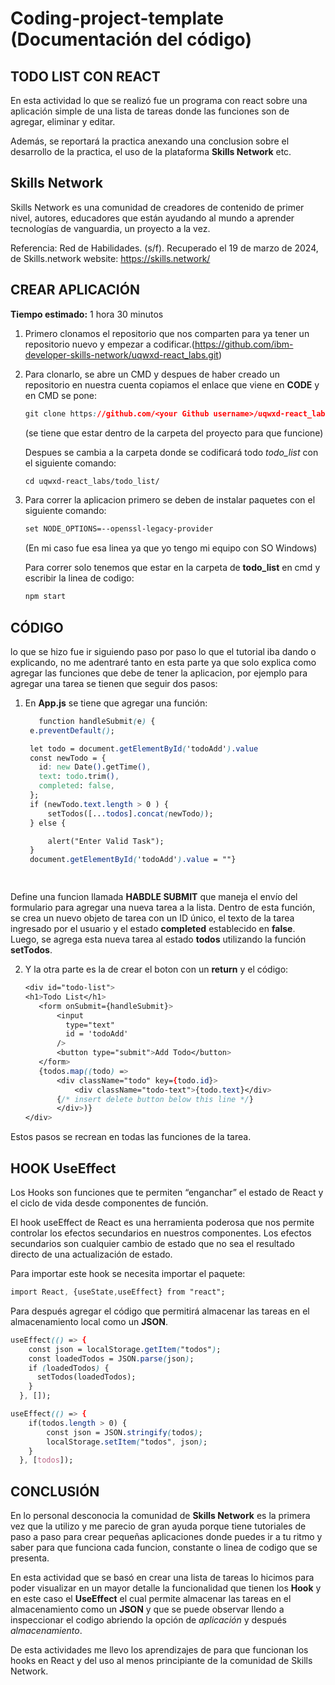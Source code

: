 # **Coding-project-template (Documentación del código)**

## **TODO LIST CON REACT**
En esta actividad lo que se realizó fue un programa con react sobre una aplicación simple de una lista de tareas donde las funciones son de agregar, eliminar y editar.

Además, se reportará la practica anexando una conclusion sobre el desarrollo de la practica, el uso de la plataforma **Skills Network** etc.

## **Skills Network**

Skills Network es una comunidad de creadores de contenido de primer nivel, autores, educadores que están ayudando al mundo a aprender tecnologías de vanguardia, un proyecto a la vez.

Referencia: Red de Habilidades. (s/f). Recuperado el 19 de marzo de 2024, de Skills.network website: https://skills.network/

## **CREAR APLICACIÓN** 

**Tiempo estimado:** 1 hora 30 minutos

1. Primero clonamos el repositorio que nos comparten para ya tener un repositorio nuevo y empezar a codificar.(https://github.com/ibm-developer-skills-network/uqwxd-react_labs.git)

2. Para clonarlo, se abre un CMD y despues de haber creado un repositorio en nuestra cuenta copiamos el enlace que viene en **CODE** y en CMD se pone: 

     ```css
    git clone https://github.com/<your Github username>/uqwxd-react_labs.git
    ```
   (se tiene que estar dentro de la carpeta del proyecto para que funcione)
   
    Despues se cambia a la carpeta donde se codificará todo *todo_list* con el siguiente comando:
    

    ```css
    cd uqwxd-react_labs/todo_list/
    ```

3. Para correr la aplicacion primero se deben de instalar paquetes con el siguiente comando:
    ```css
    set NODE_OPTIONS=--openssl-legacy-provider
    ```
    (En mi caso fue esa linea ya que yo tengo mi equipo con SO Windows)
    
    Para correr solo tenemos que estar en la carpeta de **todo_list** en cmd y escribir la linea de codigo:
    ```css
    npm start
    ```

## **CÓDIGO**

lo que se hizo fue ir siguiendo paso por paso lo que el tutorial  iba dando o explicando, no me adentraré tanto en esta parte ya que solo explica como agregar las funciones que debe de tener la aplicacion, por ejemplo para agregar una tarea se tienen que seguir dos pasos:
1. En **App.js** se tiene que agregar una función:
   ```css
      function handleSubmit(e) {
    e.preventDefault();

    let todo = document.getElementById('todoAdd').value
    const newTodo = {
      id: new Date().getTime(),
      text: todo.trim(),
      completed: false,
    };
    if (newTodo.text.length > 0 ) {
        setTodos([...todos].concat(newTodo));
    } else {

        alert("Enter Valid Task");
    }
    document.getElementById('todoAdd').value = ""}
    



Define una funcion llamada **HABDLE SUBMIT** que maneja el envío del formulario para agregar una nueva tarea a la lista. Dentro de esta función, se crea un nuevo objeto de tarea con un ID único, el texto de la tarea ingresado por el usuario y el estado **completed** establecido en **false**. Luego, se agrega esta nueva tarea al estado **todos** utilizando la función **setTodos**.

2. Y la otra parte es la de crear el boton con un **return** y el código:
     ```css
    <div id="todo-list">
    <h1>Todo List</h1>
        <form onSubmit={handleSubmit}>
            <input
              type="text"
              id = 'todoAdd'
            />
            <button type="submit">Add Todo</button>
        </form>
        {todos.map((todo) =>
            <div className="todo" key={todo.id}>
                <div className="todo-text">{todo.text}</div>
            {/* insert delete button below this line */}
            </div>)}
    </div>
    ```
Estos pasos se recrean en todas las funciones de la tarea.

## **HOOK UseEffect**

Los Hooks son funciones que te permiten “enganchar” el estado de React y el ciclo de vida desde componentes de función.

El hook useEffect de React es una herramienta poderosa que nos permite controlar los efectos secundarios en nuestros componentes. Los efectos secundarios son cualquier cambio de estado que no sea el resultado directo de una actualización de estado.

Para importar este hook se necesita importar el paquete:

```css
import React, {useState,useEffect} from "react";
```
Para después agregar el código que permitirá almacenar las tareas en el almacenamiento local como un **JSON**.

```css
useEffect(() => {
    const json = localStorage.getItem("todos");
    const loadedTodos = JSON.parse(json);
    if (loadedTodos) {
      setTodos(loadedTodos);
    }
  }, []);

useEffect(() => {
    if(todos.length > 0) {
        const json = JSON.stringify(todos);
        localStorage.setItem("todos", json);
    }
  }, [todos]);
```
## **CONCLUSIÓN**

En lo personal desconocia la comunidad de **Skills Network** es la primera vez que la utilizo y me parecio de gran ayuda porque tiene tutoriales de paso a paso para crear pequeñas aplicaciones donde puedes ir a tu ritmo y saber para que funciona cada funcion, constante o linea de codigo que se presenta. 

En esta actividad que se basó en crear una lista de tareas lo hicimos para poder visualizar en un mayor detalle la funcionalidad que tienen los **Hook** y en este caso el **UseEffect** el cual permite almacenar las tareas en el almacenamiento como un **JSON** y que se puede observar llendo a inspeccionar el codigo abriendo la opción de *aplicación* y después *almacenamiento*.

De esta actividades me llevo los aprendizajes de para que funcionan los hooks en React y del uso al menos principiante de la comunidad de Skills Network.